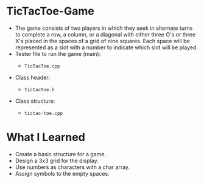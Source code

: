 # TicTacToe-Game
* The game consists of two players in which they seek in alternate turns to complete a row, a column, or a diagonal with either three O's or three X's placed in the spaces of a grid of nine squares. Each space will be represented as a slot with a number to indicate which slot will be played.
* Tester file to run the game (main):
  *     TicTacToe.cpp
* Class header:
  *     tictactoe.h
* Class structure:
  *     tictac-toe.cpp
# What I Learned
* Create a basic structure for a game.
* Design a 3x3 grid for the display.
* Use numbers as characters with a char array.
* Assign symbols to the empty spaces.
